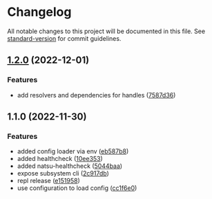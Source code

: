 # Changelog

All notable changes to this project will be documented in this file. See [standard-version](https://github.com/conventional-changelog/standard-version) for commit guidelines.

## [1.2.0](https://github.com/silenteer/raio/compare/v1.1.0...v1.2.0) (2022-12-01)


### Features

* add resolvers and dependencies for handles ([7587d36](https://github.com/silenteer/raio/commit/7587d361b33a15650dbd608d4efb7af7da6520e7))

## 1.1.0 (2022-11-30)


### Features

* added config loader via env ([eb587b8](https://github.com/silenteer/raio/commit/eb587b84001770be513d654917bf9fa9e99390cb))
* added healthcheck ([10ee353](https://github.com/silenteer/raio/commit/10ee35388675cc4bcfef5ffff75967d96d6b4f6e))
* added natsu-healthcheck ([5044baa](https://github.com/silenteer/raio/commit/5044baa59b20c5ae76456252a67267622c79d70f))
* expose subsystem cli ([2c917db](https://github.com/silenteer/raio/commit/2c917db410d24c71f21f44033e5b5234710a7905))
* repl release ([e151958](https://github.com/silenteer/raio/commit/e15195850c7d07d86883af4c295a78322da3d619))
* use configuration to load config ([cc1f6e0](https://github.com/silenteer/raio/commit/cc1f6e0d6981da463ef05076df6db1aeee600da4))
